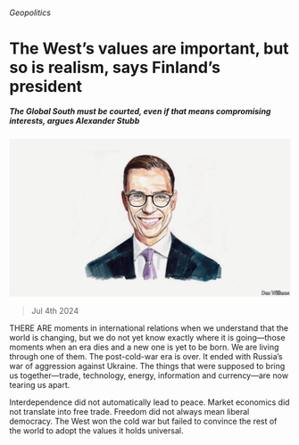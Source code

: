###### Geopolitics

# The West’s values are important, but so is realism, says Finland’s president 

##### The Global South must be courted, even if that means compromising interests, argues Alexander Stubb 

![image](images/20240701_BID001.jpg) 

> Jul 4th 2024 

THERE ARE moments in international relations when we understand that the world is changing, but we do not yet know exactly where it is going—those moments when an era dies and a new one is yet to be born. We are living through one of them. The post-cold-war era is over. It ended with Russia’s war of aggression against Ukraine. The things that were supposed to bring us together—trade, technology, energy, information and currency—are now tearing us apart. 

Interdependence did not automatically lead to peace. Market economics did not translate into free trade. Freedom did not always mean liberal democracy. The West won the cold war but failed to convince the rest of the world to adopt the values it holds universal.

